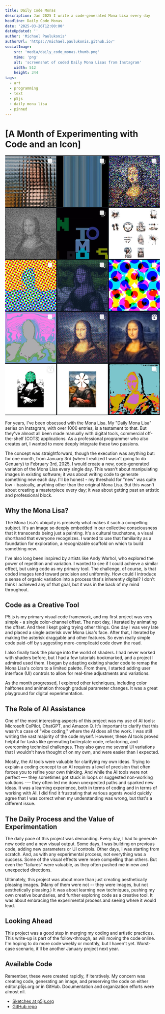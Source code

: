 ```yaml
---
title: Daily Code Monas
description: Jan 2025 I write a code-generated Mona Lisa every day
headline: Daily Code Monas
date: '2025-03-26T12:00:00'
dateUpdated: ''
author: 'Michael Paulukonis'
authorUrl: 'https://michael.paulukonis.github.io/'
socialImage:
    src: 'media/daily_code_monas.thumb.png'
    mime: 'png'
    alt: 'screenshot of coded Daily Mona Lisas from Instagram'
    width: 512
    height: 344
tags: 
  - art
  - programming
  - text
  - p5js
  - daily mona lisa
  - pinned
---
```


# [A Month of Experimenting with Code and an Icon]

![screenshot of coded Daily Mona Lisas from Instagram](media/daily_code_monas.01.png)

For years, I've been obsessed with the Mona Lisa.  My "Daily Mona Lisa" series on Instagram, with over 1000 entries, is a testament to that.  But they've almost all been made manually with digital tools, commercial off-the-shelf (COTS) applications. As a professional programmer who also creates art, I wanted to more deeply integrate these two passions.

The concept was straightforward, though the execution was anything but: for one month, from January 3rd (when I realized I wasn't going to do Genuary) to February 3rd, 2025, I would create a new, code-generated variation of the Mona Lisa every single day.  This wasn't about manipulating images in existing software; it was about writing code to generate something new each day. I'll be honest - my threshold for "new" was quite low - basically, anything other than the original Mona Lisa. But this wasn't about creating a masterpiece every day; it was about getting past an artistic and professional block.

## Why the Mona Lisa?

The Mona Lisa's ubiquity is precisely what makes it such a compelling subject.  It's an image so deeply embedded in our collective consciousness that it transcends being just a painting.  It's a cultural touchstone, a visual shorthand that everyone recognizes.  I wanted to use that familiarity as a foundation for exploration, a recognizable scaffold on which to build something new.

I've also long been inspired by artists like Andy Warhol, who explored the power of repetition and variation.  I wanted to see if I could achieve a similar effect, but using code as my primary tool.  The challenge, of course, is that coded images tend toward precision and uniformity.  How could I introduce a sense of organic variation into a process that's inherently digital? I don't think I achieved any of that goal, but it was in the back of my mind throughout.

## Code as a Creative Tool

 P5.js is my primary visual code framework, and my first project was very simple - a single color-channel offset. The next day, I iterated by animating the offset. And then I kept going trying other things. One day I was very late and placed a single asterisk over Mona Lisa's face. After that, I iterated by making the asterisk draggable and other features. So even really simple code paid-off by suggesting more-complicatd code down the road.
 
 I also finally took the plunge into the world of shaders.  I had never worked with shaders before, but I had a few tutorials bookmarked, and a project I  admired used them.  I began by adapting existing shader code to remap the Mona Lisa's colors to a limited palette.  From there, I started adding user interface (UI) controls to allow for real-time adjustments and variations. 

As the month progressed, I explored other techniques, including color halftones and animation through gradual parameter changes.  It was a great playground for digital experimentation.

## The Role of AI Assistance

One of the most interesting aspects of this project was my use of AI tools: Microsoft CoPilot, ChatGPT, and Amazon Q.  It's important to clarify that this wasn't a case of "vibe coding," where the AI does all the work.  I was still writing the vast majority of the code myself.  However, these AI tools proved helpful for tasks like generating boilerplate code, refactoring, and overcoming technical challenges. They also gave me several UI variations that I wouldn't have thought of on my own, and were easier than I expected.

Mostly, the AI tools were valuable for clarifying my own ideas.  Trying to explain a coding concept to an AI requires a level of precision that often forces you to refine your own thinking.  And while the AI tools were not perfect —- they sometimes got stuck in loops or suggested non-working solutions -— they often led me down unexpected paths and sparked new ideas.  It was a learning experience, both in terms of coding and in terms of working with AI. I did find it frustrating that various agents would quickly agree that I was correct when my understanding was wrong, but that's a different issue.

## The Daily Process and the Value of Experimentation

The daily pace of this project was demanding.  Every day, I had to generate new code and a new visual output.  Some days, I was building on previous code, adding new parameters or UI controls.  Other days, I was starting from scratch.  And, as with any experimental process, not everything was a success.  Some of the visual effects were more compelling than others.  But even the "failures" were valuable, as they often pushed me in new and unexpected directions.

Ultimately, this project was about more than just creating aesthetically pleasing images. (Many of them were not -- they were images, but not aesthetically pleasing.)  It was about learning new techniques, pushing my own creative boundaries, and further exploring code as a creative tool.  It was about embracing the experimental process and seeing where it would lead.

## Looking Ahead

This project was a good step in merging my coding and artistic practices. This write-up is part of the follow-through, as will moving the code online. I'm hoping to do more code weekly or monthly, but I haven't yet. Worst-case scenario, it'll be another January project next year.

## Available Code

Remember, these were created rapidly, if iteratively. My concern was creating code, generating an image, and preserving the code on either editor.p5js.org or in GitHub. Documentation and organization efforts were almost nil.

- [Sketches at p5js.org](https://editor.p5js.org/MichaelPaulukonis/collections/FIttw4tlC)
- [GitHub repo](https://github.com/MichaelPaulukonis/daily-code-mona-lisa-2025)